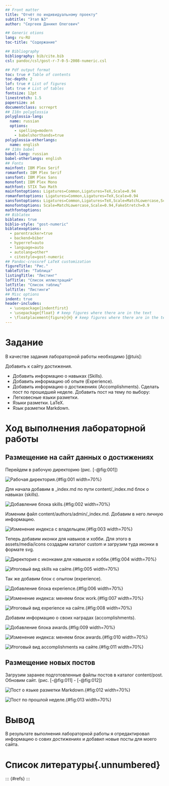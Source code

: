 ```yaml
---
## Front matter
title: "Отчёт по индивидуальному проекту"
subtitle: "Этап №3"
author: "Сергеев Даниил Олегович"

## Generic otions
lang: ru-RU
toc-title: "Содержание"

## Bibliography
bibliography: bib/cite.bib
csl: pandoc/csl/gost-r-7-0-5-2008-numeric.csl

## Pdf output format
toc: true # Table of contents
toc-depth: 2
lof: true # List of figures
lot: true # List of tables
fontsize: 12pt
linestretch: 1.5
papersize: a4
documentclass: scrreprt
## I18n polyglossia
polyglossia-lang:
  name: russian
  options:
	- spelling=modern
	- babelshorthands=true
polyglossia-otherlangs:
  name: english
## I18n babel
babel-lang: russian
babel-otherlangs: english
## Fonts
mainfont: IBM Plex Serif
romanfont: IBM Plex Serif
sansfont: IBM Plex Sans
monofont: IBM Plex Mono
mathfont: STIX Two Math
mainfontoptions: Ligatures=Common,Ligatures=TeX,Scale=0.94
romanfontoptions: Ligatures=Common,Ligatures=TeX,Scale=0.94
sansfontoptions: Ligatures=Common,Ligatures=TeX,Scale=MatchLowercase,Scale=0.94
monofontoptions: Scale=MatchLowercase,Scale=0.94,FakeStretch=0.9
mathfontoptions:
## Biblatex
biblatex: true
biblio-style: "gost-numeric"
biblatexoptions:
  - parentracker=true
  - backend=biber
  - hyperref=auto
  - language=auto
  - autolang=other*
  - citestyle=gost-numeric
## Pandoc-crossref LaTeX customization
figureTitle: "Рис."
tableTitle: "Таблица"
listingTitle: "Листинг"
lofTitle: "Список иллюстраций"
lotTitle: "Список таблиц"
lolTitle: "Листинги"
## Misc options
indent: true
header-includes:
  - \usepackage{indentfirst}
  - \usepackage{float} # keep figures where there are in the text
  - \floatplacement{figure}{H} # keep figures where there are in the text
---
```


# Задание

В качестве задания лабораторной работы необходимо [@tuis]:

Добавить к сайту достижения.
- Добавить информацию о навыках (Skills).
- Добавить информацию об опыте (Experience).
- Добавить информацию о достижениях (Accomplishments).
Сделать пост по прошедшей неделе.
Добавить пост на тему по выбору:
- Легковесные языки разметки.
- Языки разметки. LaTeX.
- Язык разметки Markdown.

# Ход выполнения лабораторной работы

## Размещение на сайт данных о достижениях

Перейдем в рабочую директорию (рис. [-@fig:001])

![Рабочая директория.](image/1.PNG){#fig:001 width=70%}

Для начала добавим в _index.md по пути content/_index.md блок о навыках (skills).

![Добавление блока skills.](image/2.PNG){#fig:002 width=70%}

Изменим файл content/authors/admin/_index.md. Добавим в него личную информацию.

![Изменение индекса с владельцем.](image/3.PNG){#fig:003 width=70%}

Теперь добавим иконки для навыков и хобби. Для этого в assets/media/icons создадим каталог custom и загрузим туда иконки в формате svg.

![Директория с иконками для навыков и хобби.](image/4.PNG){#fig:004 width=70%}

![Итоговый вид skills на сайте.](image/5.PNG){#fig:005 width=70%}

Так же добавим блок с опытом (experience).

![Добавление блока experience.](image/6.PNG){#fig:006 width=70%}

![Изменение индекса: меняем блок work.](image/7.PNG){#fig:007 width=70%}

![Итоговый вид experience на сайте.](image/8.PNG){#fig:008 width=70%}

Добавим информацию о своих наградах (accomplishments).

![Добавление блока awards.](image/9.PNG){#fig:009 width=70%}

![Изменение индекса: меняем блок awards.](image/10.PNG){#fig:010 width=70%}

![Итоговый вид accomplishments на сайте.](image/10.2.PNG){#fig:011 width=70%}

## Размещение новых постов

Загрузим заранее подготовленные файлы постов в каталог content/post. Обновим сайт. (рис. [-@fig:011] - [-@fig:012])

![Пост о языке разметки Markdown.](image/11.PNG){#fig:012 width=70%}

![Пост по прошлой неделе.](image/12.PNG){#fig:013 width=70%}

# Вывод

В результате выполнения лабораторной работы я отредактировал информацию о сових достижениях и добавил новые посты для моего сайта.

# Список литературы{.unnumbered}

::: {#refs}
:::
